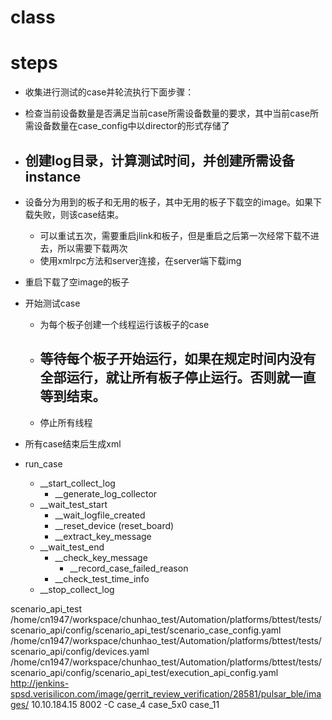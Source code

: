 # class





# steps
- 收集进行测试的case并轮流执行下面步骤：
- 检查当前设备数量是否满足当前case所需设备数量的要求，其中当前case所需设备数量在case_config中以director的形式存储了
- 创建log目录，计算测试时间，并创建所需设备instance
	- 
- 设备分为用到的板子和无用的板子，其中无用的板子下载空的image。如果下载失败，则该case结束。
	- 可以重试五次，需要重启jlink和板子，但是重启之后第一次经常下载不进去，所以需要下载两次
	- 使用xmlrpc方法和server连接，在server端下载img
- 重启下载了空image的板子
- 开始测试case
	- 为每个板子创建一个线程运行该板子的case
	- 等待每个板子开始运行，如果在规定时间内没有全部运行，就让所有板子停止运行。否则就一直等到结束。
		- 
	- 停止所有线程
- 所有case结束后生成xml


- run_case
	- \_\_start_collect_log
		- \_\_generate_log_collector
	- \_\_wait_test_start
		- \_\_wait_logfile_created
		- \_\_reset_device  (reset_board)
		- \_\_extract_key_message
	- \_\_wait_test_end
		- \_\_check_key_message
			- \_\_record_case_failed_reason
		- \_\_check_test_time_info
	- \_\_stop_collect_log


scenario_api_test /home/cn1947/workspace/chunhao_test/Automation/platforms/bttest/tests/scenario_api/config/scenario_api_test/scenario_case_config.yaml /home/cn1947/workspace/chunhao_test/Automation/platforms/bttest/tests/scenario_api/config/devices.yaml /home/cn1947/workspace/chunhao_test/Automation/platforms/bttest/tests/scenario_api/config/scenario_api_test/execution_api_config.yaml http://jenkins-spsd.verisilicon.com/image/gerrit_review_verification/28581/pulsar_ble/images/ 10.10.184.15 8002 -C case_4 case_5x0 case_11



